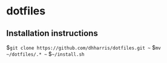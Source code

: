 # dotfiles

## Installation instructions

$`git clone https://github.com/dhharris/dotfiles.git ~`
$`mv ~/dotfiles/.* ~`
$`~/install.sh`
